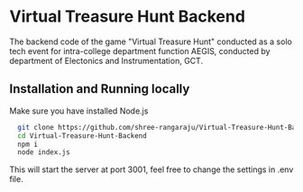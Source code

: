 
# Virtual Treasure Hunt Backend

The backend code of the game "Virtual Treasure Hunt" conducted as a solo tech event for intra-college department function AEGIS, conducted by department of Electonics and Instrumentation, GCT.

## Installation and Running locally

Make sure you have installed Node.js

```bash
  git clone https://github.com/shree-rangaraju/Virtual-Treasure-Hunt-Backend.git
  cd Virtual-Treasure-Hunt-Backend
  npm i
  node index.js
```

This will start the server at port 3001, feel free to change the settings in .env file.

